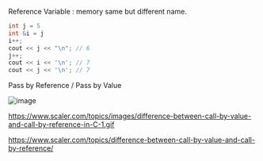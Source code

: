 
Reference Variable : memory same but different name.

```c++
int j = 5
int &i = j
i++;
cout << j << "\n"; // 6
j++;
cout << i << '\n'; // 7
cout << j << '\n'; // 7
```

Pass by Reference / Pass by Value

![image](https://user-images.githubusercontent.com/59710234/177363386-74ee9842-c75f-4412-8a62-d19fc2406b82.png)

https://www.scaler.com/topics/images/difference-between-call-by-value-and-call-by-reference-in-C-1.gif

https://www.scaler.com/topics/difference-between-call-by-value-and-call-by-reference/

